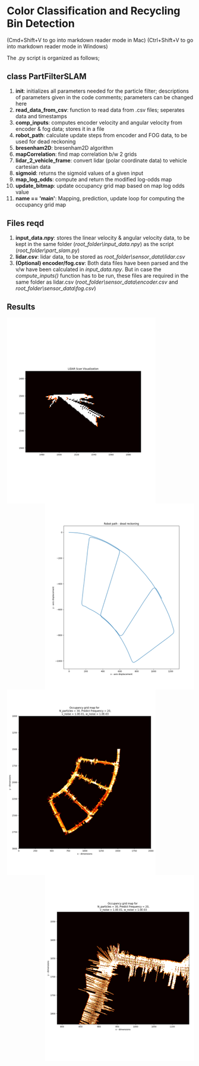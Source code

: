 # Color Classification and Recycling Bin Detection
(Cmd+Shift+V to go into markdown reader mode in Mac)
(Ctrl+Shift+V to go into markdown reader mode in Windows)

The .py script is organized as follows;

## class PartFilterSLAM 
1. **__init__**: initializes all parameters needed for the particle filter; descriptions of parameters given in the code comments; parameters can be changed here
2. **read_data_from_csv**: function to read data from .csv files; seperates data and timestamps
3. **comp_inputs**: computes encoder velocity and angular velocity from encoder & fog data; stores it in a file
4. **robot_path**: calculate update steps from encoder and FOG data, to be used for dead reckoning
5. **bresenham2D**: bresenham2D algorithm
6. **mapCorrelation**: find map correlation b/w 2 grids
7. **lidar_2_vehicle_frame**: convert lidar (polar coordinate data) to vehicle cartesian data
8. **sigmoid**: returns the sigmoid values of a given input
9. **map_log_odds**: compute and return the modified log-odds map
10. **update_bitmap**: update occupancy grid map based on map log odds value
11. **__name__ == '__main__'**: Mapping, prediction, update loop for computing the occupancy grid map

## Files reqd

1. **input_data.npy**: stores the linear velocity & angular velocity data, to be kept in the same folder (*root_folder\input_data.npy*) as the script (*root_folder\part_slam.py*)
2. **lidar.csv**: lidar data, to be stored as *root_folder\sensor_data\lidar.csv*
3. **(Optional) encoder/fog.csv**: Both data files have been parsed and the v/w have been calculated in *input_data.npy*. But in case the *compute_inputs()* function has to be run, these files are required in the same folder as lidar.csv (*root_folder\sensor_data\encoder.csv* and *root_folder\sensor_data\fog.csv*)

## Results
<a href="url"><img src="https://github.com/ribhattacharya/Robot-Sensing-and-Estimation/blob/main/Particle%20Filter%20SLAM/results/Figure_1.png" align="left" height="500" ></a>
<a href="url"><img src="https://github.com/ribhattacharya/Robot-Sensing-and-Estimation/blob/main/Particle%20Filter%20SLAM/results/Figure_2.png" align="right" height="500" ></a>
<a href="url"><img src="https://github.com/ribhattacharya/Robot-Sensing-and-Estimation/blob/main/Particle%20Filter%20SLAM/results/Figure_3.png" align="left" height="500" ></a>
<a href="url"><img src="https://github.com/ribhattacharya/Robot-Sensing-and-Estimation/blob/main/Particle%20Filter%20SLAM/results/Figure_4.png" align="right" height="500" ></a>
